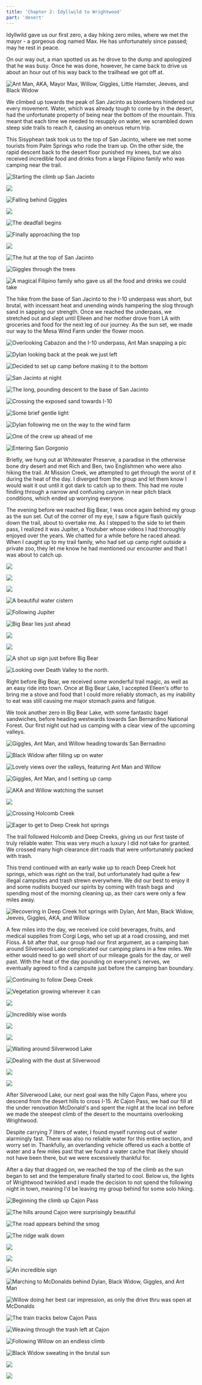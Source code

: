 ```yaml
---
title: 'Chapter 2: Idyllwild to Wrightwood'
part: 'desert'
---
```


<script lang="ts">
import Images from '$lib/components/Images.svelte';
</script>

Idyllwild gave us our first zero, a day hiking zero miles, where we met the mayor - a gorgeous dog named Max. He has
unfortunately since passed; may he rest in peace.

On our way out, a man spotted us as he drove to the dump and apologized that he was busy. Once he was done, however, he
came back to drive us about an hour out of his way back to the trailhead we got off at.

![Ant Man, AKA, Mayor Max, Willow, Giggles, Little Hamster, Jeeves, and Black Widow](https://cdn.jeeveshikedthepct.com/images/156282a0-ccd7-4625-323a-737d33d89800.jpeg)

We climbed up towards the peak of San Jacinto as blowdowns hindered our every movement. Water, which was already tough
to come by in the desert, had the unfortunate property of being near the bottom of the mountain. This meant that each
time we needed to resupply on water, we scrambled down steep side trails to reach it, causing an onerous return trip.

This Sisyphean task took us to the top of San Jacinto, where we met some tourists from Palm Springs who rode the tram
up. On the other side, the rapid descent back to the desert floor punished my knees, but we also received incredible
food and drinks from a large Filipino family who was camping near the trail.

![Starting the climb up San Jacinto](https://cdn.jeeveshikedthepct.com/images/81368ced-520e-48c1-07a8-6952728d6800.jpeg)

![](https://cdn.jeeveshikedthepct.com/images/6c4227ef-aba0-4891-b765-b0200832c600.jpeg)

![Falling behind Giggles](https://cdn.jeeveshikedthepct.com/images/6d286ba6-b059-46ad-80af-1d390fb33100.jpeg)

![](https://cdn.jeeveshikedthepct.com/images/2f5dbd38-94ec-4575-0515-ddef4246e300.jpeg)

![The deadfall begins](https://cdn.jeeveshikedthepct.com/images/e7d21dfe-b7e8-4817-54f2-095b8387ba00.jpeg)

![Finally approaching the top](https://cdn.jeeveshikedthepct.com/images/d9e4b6ec-490d-4a2e-99fa-929948248000.jpeg)

![](https://cdn.jeeveshikedthepct.com/images/b0a0918d-ee0a-4723-c34a-5ff9e70d4800.jpeg)

![The hut at the top of San Jacinto](https://cdn.jeeveshikedthepct.com/images/36d2ca7e-e37b-4775-b69e-5664071ec400.jpeg)

![Giggles through the trees](https://cdn.jeeveshikedthepct.com/images/62d7a880-1c11-463d-f595-dc784fbe9100.jpeg)

![A magical Filipino family who gave us all the food and drinks we could take](https://cdn.jeeveshikedthepct.com/images/fde7e2df-ac18-4de7-3eec-b64bd4b26400.jpeg)

The hike from the base of San Jacinto to the I-10 underpass was short, but brutal, with incessant heat and unending
winds hampering the slog through sand in sapping our strength. Once we reached the underpass, we stretched out and slept
until Elleen and her mother drove from LA with groceries and food for the next leg of our journey. As the sun set, we
made our way to the Mesa Wind Farm under the flower moon.

![Overlooking Cabazon and the I-10 underpass, Ant Man snapping a pic](https://cdn.jeeveshikedthepct.com/images/e5fa1f30-181d-4b25-9a43-70d6adf8d400.jpeg)

![Dylan looking back at the peak we just left](https://cdn.jeeveshikedthepct.com/images/f904e4b7-03dd-4e8a-7cf3-202c1e187900.jpeg)

![Decided to set up camp before making it to the bottom](https://cdn.jeeveshikedthepct.com/images/44a65e4f-a721-4c5e-fb3f-0d2a9e025400.jpeg)

![San Jacinto at night](https://cdn.jeeveshikedthepct.com/images/07286317-db7d-4d8e-a0bd-7894063de400.jpeg)

![The long, pounding descent to the base of San Jacinto](https://cdn.jeeveshikedthepct.com/images/05455dd3-bb02-4ba6-b513-f5f0764ed700.jpeg)

![Crossing the exposed sand towards I-10](https://cdn.jeeveshikedthepct.com/images/446afdec-dec7-42ba-320c-4385ef2a9d00.jpeg)

![Some brief gentle light](https://cdn.jeeveshikedthepct.com/images/9548400b-aa8b-448f-9271-303712def000.jpeg)

![Dylan following me on the way to the wind farm](https://cdn.jeeveshikedthepct.com/images/2f89b019-3773-4768-055e-684751e28a00.jpeg)

![One of the crew up ahead of me](https://cdn.jeeveshikedthepct.com/images/d9510a67-7be6-42dc-ee36-38dce9a5b400.jpeg)

![Entering San Gorgonio](https://cdn.jeeveshikedthepct.com/images/436e8d92-e70d-46f8-88fb-3adf5b667a00.jpeg)

Briefly, we hung out at Whitewater Preserve, a paradise in the otherwise bone dry desert and met Rich and Ben, two
Englishmen who were also hiking the trail. At Mission Creek, we attempted to get through the worst of it during the heat
of the day. I diverged from the group and let them know I would wait it out until it got dark to catch up to them. This
had me route finding through a narrow and confusing canyon in near pitch black conditions, which ended up worrying
everyone.

The evening before we reached Big Bear, I was once again behind my group as the sun set. Out of the corner of my eye, I
saw a figure flash quickly down the trail, about to overtake me. As I stepped to the side to let them pass, I realized
it was Jupiter, a Youtuber whose videos I had thoroughly enjoyed over the years. We chatted for a while before he raced
ahead. When I caught up to my trail family, who had set up camp right outside a private zoo, they let me know he had
mentioned our encounter and that I was about to catch up.

![](https://cdn.jeeveshikedthepct.com/images/04191f6c-56b0-4840-fb34-0fbc3f2deb00.jpeg)

![](https://cdn.jeeveshikedthepct.com/images/ea39666b-93d8-47c1-74df-c2081100e900.jpeg)

![](https://cdn.jeeveshikedthepct.com/images/df56a7b0-7b0c-47d1-b1fb-cc5c8fc5db00.jpeg)

![A beautiful water cistern](https://cdn.jeeveshikedthepct.com/images/c1e7fe61-1ce7-4bdb-2fb9-10b07772fe00.jpeg)

![Following Jupiter](https://cdn.jeeveshikedthepct.com/images/1a5999c9-9d17-4f57-3fcb-0eaf23c1cb00.jpeg)

![Big Bear lies just ahead](https://cdn.jeeveshikedthepct.com/images/8ce2325d-ab10-48bc-7d39-f754e889ce00.jpeg)

![](https://cdn.jeeveshikedthepct.com/images/0675d134-c175-413e-b23c-2cb4a3133800.jpeg)

![](https://cdn.jeeveshikedthepct.com/images/676146a2-3123-4fee-777a-87af92e2e800.jpeg)

![A shot up sign just before Big Bear](https://cdn.jeeveshikedthepct.com/images/3159f169-82b9-4731-8d46-b9001a480800.jpeg)

![Looking over Death Valley to the north.](https://cdn.jeeveshikedthepct.com/images/774b153d-6d85-4e3b-5b0c-41e32fb35e00.jpeg)

Right before Big Bear, we received some wonderful trail magic, as well as an easy ride into town. Once at Big Bear Lake,
I accepted Elleen's offer to bring me a stove and food that I could more reliably stomach, as my inability to eat was
still causing me major stomach pains and fatigue.

We took another zero in Big Bear Lake, with some fantastic bagel sandwiches, before heading westwards towards San
Bernardino National Forest. Our first night out had us camping with a clear view of the upcoming valleys.

![Giggles, Ant Man, and Willow heading towards San Bernadino](https://cdn.jeeveshikedthepct.com/images/b961a80c-203f-4101-35b7-9ea547295c00.jpeg)

![Black Widow after filling up on water](https://cdn.jeeveshikedthepct.com/images/546090b0-ca85-42e5-6426-ba7c6dad0d00.jpeg)

![Lovely views over the valleys, featuring Ant Man and Willow](https://cdn.jeeveshikedthepct.com/images/77a32017-bacf-4594-efec-7ccdb8b2fe00.jpeg)

![Giggles, Ant Man, and I setting up camp](https://cdn.jeeveshikedthepct.com/images/a144b797-6957-48f9-15d0-22a00d775400.jpeg)

![AKA and Willow watching the sunset](https://cdn.jeeveshikedthepct.com/images/66fa5f95-2850-4cc1-aab8-ceaaa1450700.jpeg)

![](https://cdn.jeeveshikedthepct.com/images/6c06d268-bbf3-42ac-6076-fd8eddbda800.jpeg)

![Crossing Holcomb Creek](https://cdn.jeeveshikedthepct.com/images/a9c974c5-9760-436c-e9ca-e48af3873200.jpeg)

![Eager to get to Deep Creek hot springs](https://cdn.jeeveshikedthepct.com/images/725d4405-267f-4787-6ae9-41a63c839200.jpeg)

The trail followed Holcomb and Deep Creeks, giving us our first taste of truly reliable water. This was very much a
luxury I did not take for granted. We crossed many high clearance dirt roads that were unfortunately packed with trash.

This trend continued with an early wake up to reach Deep Creek hot springs, which was right on the trail, but
unfortunately had quite a few illegal campsites and trash strewn everywhere. We did our best to enjoy it and some
nudists buoyed our spirits by coming with trash bags and spending most of the morning cleaning up, as their cars were
only a few miles away.

![Recovering in Deep Creek hot springs with Dylan, Ant Man, Black Widow, Jeeves, Giggles, AKA, and Willow](https://cdn.jeeveshikedthepct.com/images/ffecce36-15dc-4ca1-58dd-117a68447000.jpeg)

A few miles into the day, we received ice cold beverages, fruits, and medical supplies from Corgi Legs, who set up at a
road crossing, and met Floss. A bit after that, our group had our first argument, as a camping ban around Silverwood
Lake complicated our camping plans in a few miles. We either would need to go well short of our mileage goals for the
day, or well past. With the heat of the day pounding on everyone's nerves, we eventually agreed to find a campsite just
before the camping ban boundary.

![Continuing to follow Deep Creek](https://cdn.jeeveshikedthepct.com/images/dd9f32ee-10d0-4ad5-9b6d-a7b475f5f600.jpeg)

![Vegetation growing wherever it can](https://cdn.jeeveshikedthepct.com/images/18353ec5-b246-4e60-9915-5533d2c40f00.jpeg)

![](https://cdn.jeeveshikedthepct.com/images/cb693a06-bb0d-459b-9cd1-096413653000.jpeg)

![Incredibly wise words](https://cdn.jeeveshikedthepct.com/images/3ec350d4-9bff-4ce1-6e01-f2ba43cd4b00.jpeg)

![](https://cdn.jeeveshikedthepct.com/images/1650fc04-b170-4651-91c7-b8e2fb64fc00.jpeg)

![](https://cdn.jeeveshikedthepct.com/images/91eb3781-5258-40d9-d943-25a59d73d900.jpeg)

![Waiting around Silverwood Lake](https://cdn.jeeveshikedthepct.com/images/308b52b4-1258-46a0-a5d5-3234ec711800.jpeg)

![Dealing with the dust at Silverwood](https://cdn.jeeveshikedthepct.com/images/bb5eeaaa-cad0-4bdc-686c-f5c82a1d8600.jpeg)

![](https://cdn.jeeveshikedthepct.com/images/215922ac-a8ac-4216-6247-0e80bffe3600.jpeg)

![](https://cdn.jeeveshikedthepct.com/images/8c727a42-9503-4207-e13c-da9b3c8ea200.jpeg)

After Silverwood Lake, our next goal was the hilly Cajon Pass, where you descend from the desert hills to cross I-15. At
Cajon Pass, we had our fill at the under renovation McDonald's and spent the night at the local inn before we made the
steepest climb of the desert to the mountains overlooking Wrightwood.

Despite carrying 7 liters of water, I found myself running out of water alarmingly fast. There was also no reliable
water for this entire section, and worry set in. Thankfully, an overlanding vehicle offered us each a bottle of water
and a few miles past that we found a water cache that likely should not have been there, but we were excessively
thankful for.

After a day that dragged on, we reached the top of the climb as the sun began to set and the temperature finally started
to cool. Below us, the lights of Wrightwood twinkled and I made the decision to not spend the following night in town,
meaning I'd be leaving my group behind for some solo hiking.

![Beginning the climb up Cajon Pass](https://cdn.jeeveshikedthepct.com/images/d9aaaba3-b895-496f-205b-23b9c4282700.jpeg)

![The hills around Cajon were surprisingly beautiful](https://cdn.jeeveshikedthepct.com/images/62e88fa8-bd98-496c-6a4a-dfb6d9685e00.jpeg)

![The road appears behind the smog](https://cdn.jeeveshikedthepct.com/images/b3e106ed-917f-4d81-48cc-f9f92ab03b00.jpeg)

![The ridge walk down](https://cdn.jeeveshikedthepct.com/images/0c73aba1-858d-464b-0ea4-e4f3c5536b00.jpeg)

![](https://cdn.jeeveshikedthepct.com/images/390c9dc2-c7c4-4b91-56f0-db7c0a19b700.jpeg)

![](https://cdn.jeeveshikedthepct.com/images/b8dec38a-e2a8-45ef-6e28-a7e9d0709200.jpeg)

![An incredible sign](https://cdn.jeeveshikedthepct.com/images/239128ed-5afd-430b-2d78-60867d186a00.jpeg)

![Marching to McDonalds behind Dylan, Black Widow, Giggles, and Ant Man](https://cdn.jeeveshikedthepct.com/images/148eee37-cd37-4e19-643e-2b0d85d54900.jpeg)

![Willow doing her best car impression, as only the drive thru was open at McDonalds](https://cdn.jeeveshikedthepct.com/images/a444cc9c-cc62-473f-d217-2319ce281a00.jpeg)

![The train tracks below Cajon Pass](https://cdn.jeeveshikedthepct.com/images/a21fdd34-49e8-465d-6dae-46cdc486f200.jpeg)

![Weaving through the trash left at Cajon](https://cdn.jeeveshikedthepct.com/images/7c4d0a1f-0f31-443e-396f-553b84f2c500.jpeg)

![Following Willow on an endless climb](https://cdn.jeeveshikedthepct.com/images/397f73fa-8593-4795-24d0-5911b76a4300.jpeg)

![Black Widow sweating in the brutal sun](https://cdn.jeeveshikedthepct.com/images/452ada98-407c-432b-e0e2-269272ff0200.jpeg)

![](https://cdn.jeeveshikedthepct.com/images/528f778f-f836-41b0-fd9a-176d579ef600.jpeg)

![](https://cdn.jeeveshikedthepct.com/images/8b2e462d-77e7-4aec-b6d7-e283dd273100.jpeg)
